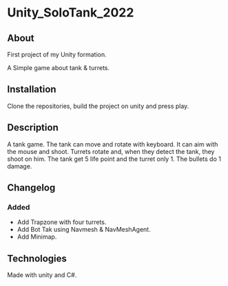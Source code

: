# Unity_SoloTank_2022

## About

First project of my Unity formation.

A Simple game about tank & turrets.

## Installation

Clone the repositories, build the project on unity and press play.

## Description

A tank game.
The tank can move and rotate with keyboard. It can aim with the mouse and shoot.
Turrets rotate and, when they detect the tank, they shoot on him.
The tank get 5 life point and the turret only 1. The bullets do 1 damage.

## Changelog

### Added

* Add Trapzone with four turrets.
* Add Bot Tak using Navmesh & NavMeshAgent.
* Add Minimap.

## Technologies

Made with unity and C#.

